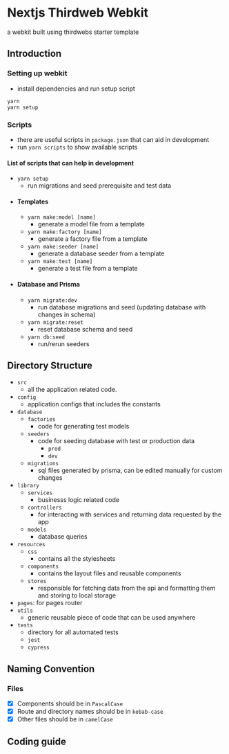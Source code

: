 # Nextjs Thirdweb Webkit

a webkit built using thirdwebs starter template

## Introduction
### Setting up webkit
- install dependencies and run setup script
```shell
yarn
yarn setup
```
### Scripts 
- there are useful scripts in `package.json` that can aid in development
- run `yarn scripts` to show available scripts
#### List of scripts that can help in development
- `yarn setup`
  - run migrations and seed prerequisite and test data
- #### Templates
  - `yarn make:model [name]`
    - generate a model file from a template
  - `yarn make:factory [name]`
    - generate a factory file from a template
  - `yarn make:seeder [name]`
    - generate a database seeder from a template
  - `yarn make:test [name]`
    - generate a test file from a template
- #### Database and Prisma
  - `yarn migrate:dev`
    - run database migrations and seed (updating database with changes in schema)
  - `yarn migrate:reset`
    - reset database schema and seed
  - `yarn db:seed`
    - run/rerun seeders

## Directory Structure
- `src`
  - all the application related code. 
- `config`
  - application configs that includes the constants
- `database`
  - `factories`
    - code for generating test models
  - `seeders`
    - code for seeding database with test or production data
      - `prod`
      - `dev`
  - `migrations`
    - sql files generated by prisma, can be edited manually for custom changes
- `library`
  - `services`
    - businesss logic related code
  - `controllers`
    - for interacting with services and returning data requested by the app
  - `models`
    - database queries
- `resources`
  - `css`
    - contains all the stylesheets
  - `components`
    - contains the layout files and reusable components
  - `stores`
    - responsible for fetching data from the api and formatting them and storing to local storage
- `pages`: for pages router
- `utils`
  - generic reusable piece of code that can be used anywhere
- `tests`
  - directory for all automated tests
  - `jest`
  - `cypress`

## Naming Convention

### Files
- [x] Components should be in `PascalCase`
- [x] Route and directory names should be in `kebab-case`
- [x] Other files should be in `camelCase`

## Coding guide

### 

